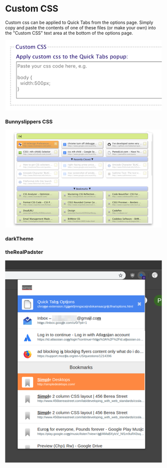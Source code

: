 # Custom CSS

Custom css can be applied to Quick Tabs from the options page. 
Simply copy and paste the contents of one of these files (or make your own)
into the "Custom CSS" text area at the bottom of the options page.

![Custom CSS Options](../../screenshots/custom_css_option.png?raw=true)

### Bunnyslippers CSS

![Search Screenshot](./bunnyslippers.png?raw=true)

### darkTheme

### theRealPadster

![Search Screenshot](./theRealPadster.png?raw=true)

